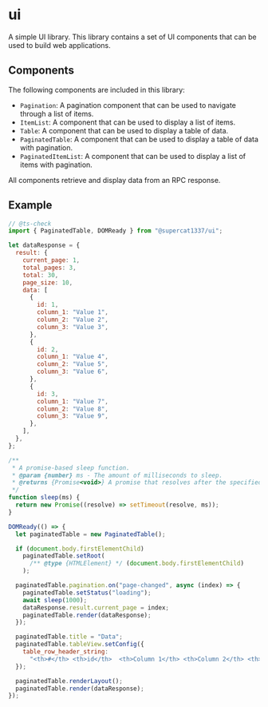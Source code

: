 # ui

A simple UI library. This library contains a set of UI components that can be used to build web applications.

## Components

The following components are included in this library:

*   `Pagination`: A pagination component that can be used to navigate through a list of items.
*   `ItemList`: A component that can be used to display a list of items.
*   `Table`: A component that can be used to display a table of data.
*   `PaginatedTable`: A component that can be used to display a table of data with pagination.
*   `PaginatedItemList`: A component that can be used to display a list of items with pagination.

All components retrieve and display data from an RPC response.

## Example

```js
// @ts-check
import { PaginatedTable, DOMReady } from "@supercat1337/ui";

let dataResponse = {
  result: {
    current_page: 1,
    total_pages: 3,
    total: 30,
    page_size: 10,
    data: [
      {
        id: 1,
        column_1: "Value 1",
        column_2: "Value 2",
        column_3: "Value 3",
      },
      {
        id: 2,
        column_1: "Value 4",
        column_2: "Value 5",
        column_3: "Value 6",
      },
      {
        id: 3,
        column_1: "Value 7",
        column_2: "Value 8",
        column_3: "Value 9",
      },
    ],
  },
};

/**
 * A promise-based sleep function.
 * @param {number} ms - The amount of milliseconds to sleep.
 * @returns {Promise<void>} A promise that resolves after the specified amount of milliseconds.
 */
function sleep(ms) {
  return new Promise((resolve) => setTimeout(resolve, ms));
}

DOMReady(() => {
  let paginatedTable = new PaginatedTable();

  if (document.body.firstElementChild)
    paginatedTable.setRoot(
      /** @type {HTMLElement} */ (document.body.firstElementChild)
    );

  paginatedTable.pagination.on("page-changed", async (index) => {
    paginatedTable.setStatus("loading");
    await sleep(1000);
    dataResponse.result.current_page = index;
    paginatedTable.render(dataResponse);
  });

  paginatedTable.title = "Data";
  paginatedTable.tableView.setConfig({
    table_row_header_string:
      "<th>#</th> <th>id</th>  <th>Column 1</th> <th>Column 2</th> <th>Column 3</th>",
  });

  paginatedTable.renderLayout();
  paginatedTable.render(dataResponse);
});

```